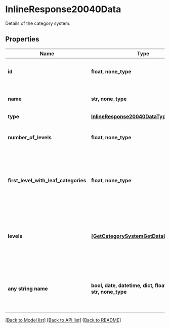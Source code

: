 # InlineResponse20040Data

Details of the category system.

## Properties
Name | Type | Description | Notes
------------ | ------------- | ------------- | -------------
**id** | **float, none_type** | Identifier of the category system. | [optional] 
**name** | **str, none_type** | Name of the category system. | [optional] 
**type** | [**InlineResponse20040DataType**](InlineResponse20040DataType.md) |  | [optional] 
**number_of_levels** | **float, none_type** | Number of levels of the category system. | [optional] 
**first_level_with_leaf_categories** | **float, none_type** | Number of the least detailed level of the category system that has leaf categories. | [optional] 
**levels** | [**[GetCategorySystemGetDataLevelsItems]**](GetCategorySystemGetDataLevelsItems.md) | List of category levels ordered by the number of the level in ascending order. | [optional] 
**any string name** | **bool, date, datetime, dict, float, int, list, str, none_type** | any string name can be used but the value must be the correct type | [optional]

[[Back to Model list]](../README.md#documentation-for-models) [[Back to API list]](../README.md#documentation-for-api-endpoints) [[Back to README]](../README.md)



